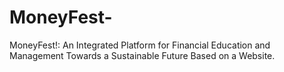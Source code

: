 # MoneyFest-
MoneyFest!: An Integrated Platform for Financial Education and Management Towards a Sustainable Future Based on a Website.
